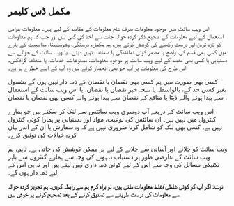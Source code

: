 ## مکمل ڈس کلیمر

اس ویب سائٹ میں موجود معلومات صرف عام معلومات کے مقاصد کے لیے ہیں۔ معلومات عوامی استعمال کے لیے معلومات کے صحیح ذکر کردہ حوالہ جات سے اخذ کی گئی ہیں اور جب کہ ہم معلومات کو تازہ ترین اور درست رکھنے کی کوشش کرتے ہیں، ہم مکمل، درستگی، وشوسنییتا، مناسبیت کے بارے میں کسی بھی قسم کی، واضح یا مضمر کوئی نمائندگی یا ضمانت نہیں دیتے۔ یا ویب سائٹ کے حوالے سے دستیابی یا کسی بھی مقصد کے لیے ویب سائٹ پر موجود معلومات، مصنوعات، خدمات، یا متعلقہ گرافکس۔ اس طرح کی معلومات پر آپ جو بھی انحصار کرتے ہیں وہ آپ کے اپنے خطرے پر ہے۔

کسی بھی صورت میں ہم کسی بھی نقصان یا نقصان کے ذمہ دار نہیں ہوں گے بشمول بغیر کسی حد کے، بالواسطہ یا نتیجہ خیز نقصان یا نقصان، یا اس ویب سائٹ کے استعمال سے پیدا ہونے والے ڈیٹا یا منافع کے نقصان سے پیدا ہونے والے کسی بھی نقصان یا نقصان .

اس ویب سائٹ کے ذریعے آپ دوسری ویب سائٹس سے لنک کر سکتے ہیں جو ہمارے کنٹرول میں نہیں ہیں۔ ان سائٹس کی نوعیت، مواد اور دستیابی پر ہمارا کوئی کنٹرول نہیں ہے۔ کسی بھی لنک کو شامل کرنا ضروری نہیں ہے کہ وہ سفارش یا ان کے اندر بیان کردہ خیالات کی توثیق کرے۔

ویب سائٹ کو چلانے اور آسانی سے چلانے کے لیے ہر ممکن کوشش کی جاتی ہے۔ تاہم، ہم ویب سائٹ کے عارضی طور پر دستیاب نہ ہونے کی وجہ سے ہمارے کنٹرول سے باہر تکنیکی مسائل کی وجہ سے اس کے لیے کوئی ذمہ داری نہیں لیتے ہیں اور نہ ہی اس کے لیے ذمہ دار ہوں گے۔

**نوٹ: اگر آپ کو کوئی غلطی/غلط معلومات ملتی ہیں، تو براہ کرم ہم سے رابطہ کریں۔ ہم تجویز کردہ حوالہ سے معلومات کی درست طریقے سے تصدیق کرنے کے بعد تصحیح کرنے پر خوش ہیں**